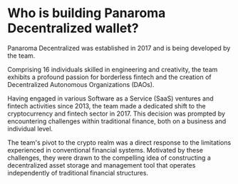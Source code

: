 # Who is building Panaroma Decentralized wallet?

 Panaroma Decentralized was established in 2017 and is being developed by the team.

Comprising 16 individuals skilled in engineering and creativity, the team exhibits a profound passion for borderless fintech and the creation of Decentralized Autonomous Organizations (DAOs).

Having engaged in various Software as a Service (SaaS) ventures and fintech activities since 2013, the team made a dedicated shift to the cryptocurrency and fintech sector in 2017. This decision was prompted by encountering challenges within traditional finance, both on a business and individual level.

The team's pivot to the crypto realm was a direct response to the limitations experienced in conventional financial systems. Motivated by these challenges, they were drawn to the compelling idea of constructing a decentralized asset storage and management tool that operates independently of traditional financial structures.